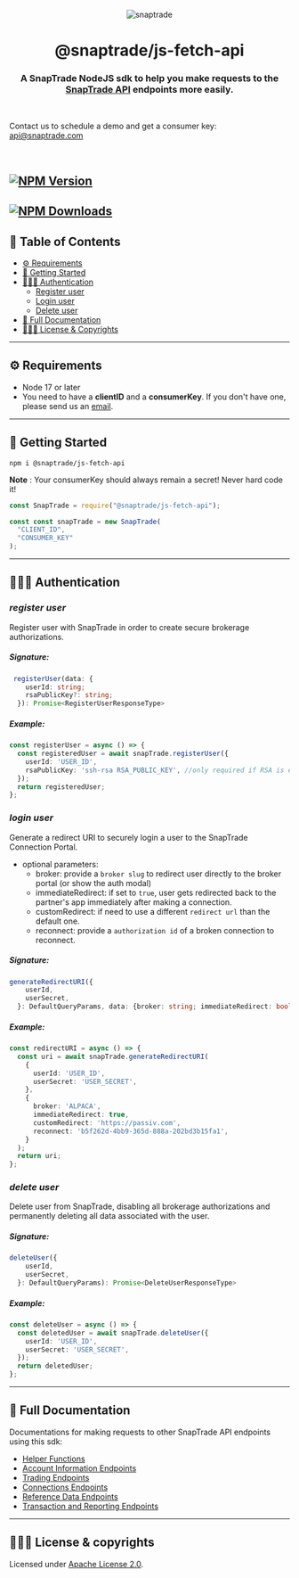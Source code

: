 <br>

<div align="center">
  <img src="https://bookface-images.s3.amazonaws.com/logos/90412fbc5679b873ae4756218a6fb86d0f4c99c2.png" alt="snaptrade">
</div>
<h1 align="center">@snaptrade/js-fetch-api</h1>
<h3 align="center">A SnapTrade NodeJS sdk to help you make requests to the <a href="https://docs.snaptrade.com/reference/getting-started">SnapTrade API</a> endpoints more easily.</h3>
<br>
<p>Contact us to schedule a demo and get a consumer key: <a href="mailto:api@snaptrade.com">api@snaptrade.com</a></p>
<br>

## [![NPM Version](https://img.shields.io/npm/v/@snaptrade/js-fetch-api.svg?style=flat-square)](https://www.npmjs.com/package/@snaptrade/js-fetch-api)

## [![NPM Downloads](https://img.shields.io/npm/dm/@snaptrade/js-fetch-api.svg?style=flat-square)](https://www.npmjs.com/package/@snaptrade/js-fetch-api)

## 📖 Table of Contents

- [⚙️ Requirements](#⚙️-requirements)
- [🚀 Getting Started](#🚀-getting-started)
- [🕵🏼‍♂️ Authentication](#🕵🏼‍♂️-authentication)
  - [Register user](#register-user)
  - [Login user](#login-user)
  - [Delete user](#delete-user)
- [📑 Full Documentation](#📑-full-documentation)
- [👨🏼‍⚖️ License & Copyrights](#👨🏼‍⚖️-license--copyrights)

---

## ⚙️ Requirements

- Node 17 or later
- You need to have a **clientID** and a **consumerKey**. If you don't have one, please send us an [email][contact].

---

## 🚀 Getting Started

```shell
npm i @snaptrade/js-fetch-api
```

**Note** : Your consumerKey should always remain a secret! Never hard code it!

```typescript
const SnapTrade = require("@snaptrade/js-fetch-api");

const const snapTrade = new SnapTrade(
  "CLIENT_ID",
  "CONSUMER_KEY"
);
```

---

## 🕵🏼‍♂️ Authentication

### _register user_

Register user with SnapTrade in order to create secure brokerage authorizations.

##### Signature:

```typescript
 registerUser(data: {
    userId: string;
    rsaPublicKey?: string;
  }): Promise<RegisterUserResponseType>
```

##### Example:

```typescript
const registerUser = async () => {
  const registeredUser = await snapTrade.registerUser({
    userId: 'USER_ID',
    rsaPublicKey: 'ssh-rsa RSA_PUBLIC_KEY', //only required if RSA is enabled for the partner
  });
  return registeredUser;
};
```

### _login user_

Generate a redirect URI to securely login a user to the SnapTrade Connection Portal.

- optional parameters:
  - broker: provide a `broker slug` to redirect user directly to the broker portal (or show the auth modal)
  - immediateRedirect: if set to `true`, user gets redirected back to the partner's app immediately after making a connection.
  - customRedirect: if need to use a different `redirect url` than the default one.
  - reconnect: provide a `authorization id` of a broken connection to reconnect.

##### Signature:

```typescript
generateRedirectURI({
    userId,
    userSecret,
  }: DefaultQueryParams, data: {broker: string; immediateRedirect: boolean; customRedirect: string, reconnect: string}): Promise<RedirectURIResponseType>
```

##### Example:

```typescript
const redirectURI = async () => {
  const uri = await snapTrade.generateRedirectURI(
    {
      userId: 'USER_ID',
      userSecret: 'USER_SECRET',
    },
    {
      broker: 'ALPACA',
      immediateRedirect: true,
      customRedirect: 'https://passiv.com',
      reconnect: 'b5f262d-4bb9-365d-888a-202bd3b15fa1',
    }
  );
  return uri;
};
```

### _delete user_

Delete user from SnapTrade, disabling all brokerage authorizations and permanently deleting all data associated with the user.

##### Signature:

```typescript
deleteUser({
    userId,
    userSecret,
  }: DefaultQueryParams): Promise<DeleteUserResponseType>
```

##### Example:

```typescript
const deleteUser = async () => {
  const deletedUser = await snapTrade.deleteUser({
    userId: 'USER_ID',
    userSecret: 'USER_SECRET',
  });
  return deletedUser;
};
```

---

## 📑 Full Documentation

Documentations for making requests to other SnapTrade API endpoints using this sdk:

- [Helper Functions]
- [Account Information Endpoints]
- [Trading Endpoints]
- [Connections Endpoints]
- [Reference Data Endpoints]
- [Transaction and Reporting Endpoints]

---

## 👨🏼‍⚖️ License & copyrights

Licensed under [Apache License 2.0][2].

[contact]: mailto:api@snaptrade.com
[2]: LICENSE
[helper functions]: docs/helper-functions.md
[account information endpoints]: docs/account-information-endpoints.md
[trading endpoints]: docs/trading-endpoints.md
[connections endpoints]: docs/connections-endpoints.md
[reference data endpoints]: docs/reference-data-endpoints.md
[transaction and reporting endpoints]: docs/transaction-and-reporting-endpoints.md
